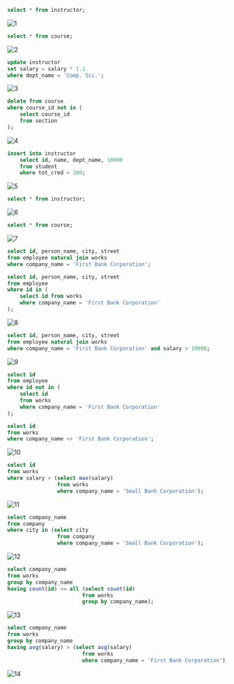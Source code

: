 ```sql
select * from instructor;
```
![1](./1.png)

```sql
select * from course;
```
![2](./2.png)

```sql
update instructor
set salary = salary * 1.1
where dept_name = 'Comp. Sci.';
```
![3](./3.png)

```sql
delete from course
where course_id not in (
    select course_id
    from section
);
```
![4](./4.png)

```sql
insert into instructor 
    select id, name, dept_name, 10000
    from student
    where tot_cred > 100;
```
![5](./5.png)

```sql
select * from instructor;
```
![6](./6.png)

```sql
select * from course;
```
![7](./7.png)

```sql
select id, person_name, city, street
from employee natural join works
where company_name = 'First Bank Corporation';

select id, person_name, city, street
from employee
where id in (
    select id from works
    where company_name = 'First Bank Corporation'
);
```
![8](./8.png)

```sql
select id, person_name, city, street
from employee natural join works
where company_name = 'First Bank Corporation' and salary > 10000;
```
![9](./9.png)

```sql
select id
from employee 
where id not in (
    select id
    from works
    where company_name = 'First Bank Corporation'
);

select id
from works
where company_name <> 'First Bank Corporation';
```
![10](./10.png)

```sql
select id
from works
where salary > (select max(salary)
                from works
                where company_name = 'Small Bank Corporation');
```
![11](./11.png)

```sql
select company_name
from company
where city in (select city
                from company
                where company_name = 'Small Bank Corporation');
```
![12](./12.png)

```sql
select company_name
from works
group by company_name
having count(id) >= all (select count(id)
                        from works
                        group by company_name);
```
![13](./13.png)

```sql
select company_name
from works
group by company_name
having avg(salary) > (select avg(salary)
                        from works
                        where company_name = 'First Bank Corporation');
```
![14](./14.png)
